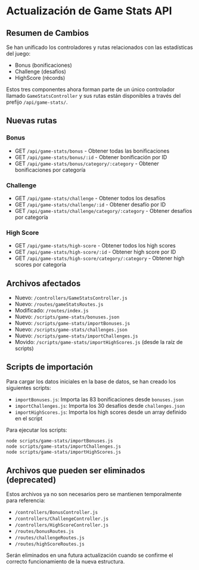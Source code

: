 # Actualización de Game Stats API

## Resumen de Cambios

Se han unificado los controladores y rutas relacionados con las estadísticas del juego:
- Bonus (bonificaciones)
- Challenge (desafíos)
- HighScore (récords)

Estos tres componentes ahora forman parte de un único controlador llamado `GameStatsController` 
y sus rutas están disponibles a través del prefijo `/api/game-stats/`.

## Nuevas rutas

### Bonus
- GET `/api/game-stats/bonus` - Obtener todas las bonificaciones
- GET `/api/game-stats/bonus/:id` - Obtener bonificación por ID
- GET `/api/game-stats/bonus/category/:category` - Obtener bonificaciones por categoría

### Challenge
- GET `/api/game-stats/challenge` - Obtener todos los desafíos
- GET `/api/game-stats/challenge/:id` - Obtener desafío por ID
- GET `/api/game-stats/challenge/category/:category` - Obtener desafíos por categoría

### High Score
- GET `/api/game-stats/high-score` - Obtener todos los high scores
- GET `/api/game-stats/high-score/:id` - Obtener high score por ID
- GET `/api/game-stats/high-score/category/:category` - Obtener high scores por categoría

## Archivos afectados

- Nuevo: `/controllers/GameStatsController.js`
- Nuevo: `/routes/gameStatsRoutes.js`
- Modificado: `/routes/index.js`
- Nuevo: `/scripts/game-stats/bonuses.json`
- Nuevo: `/scripts/game-stats/importBonuses.js`
- Nuevo: `/scripts/game-stats/challenges.json`
- Nuevo: `/scripts/game-stats/importChallenges.js`
- Movido: `/scripts/game-stats/importHighScores.js` (desde la raíz de scripts)

## Scripts de importación

Para cargar los datos iniciales en la base de datos, se han creado los siguientes scripts:

- `importBonuses.js`: Importa las 83 bonificaciones desde `bonuses.json`
- `importChallenges.js`: Importa los 30 desafíos desde `challenges.json`
- `importHighScores.js`: Importa los high scores desde un array definido en el script

Para ejecutar los scripts:

```bash
node scripts/game-stats/importBonuses.js
node scripts/game-stats/importChallenges.js
node scripts/game-stats/importHighScores.js
```

## Archivos que pueden ser eliminados (deprecated)

Estos archivos ya no son necesarios pero se mantienen temporalmente para referencia:

- `/controllers/BonusController.js`
- `/controllers/ChallengeController.js`
- `/controllers/HighScoreController.js`
- `/routes/bonusRoutes.js`
- `/routes/challengeRoutes.js`
- `/routes/highScoreRoutes.js`

Serán eliminados en una futura actualización cuando se confirme el correcto funcionamiento de la nueva estructura.
